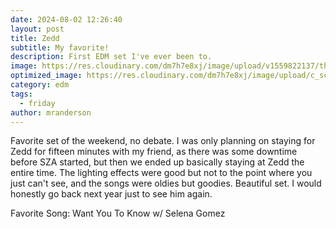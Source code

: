 ```yaml
---
date: 2024-08-02 12:26:40
layout: post
title: Zedd
subtitle: My favorite!
description: First EDM set I've ever been to.
image: https://res.cloudinary.com/dm7h7e8xj/image/upload/v1559822137/theme11_vei7iw.jpg
optimized_image: https://res.cloudinary.com/dm7h7e8xj/image/upload/c_scale,w_380/v1559822137/theme11_vei7iw.jpg
category: edm
tags:
  - friday
author: mranderson
---
```


Favorite set of the weekend, no debate. I was only planning on staying for Zedd for fifteen minutes with my friend, as there was some downtime before SZA started, but then we ended up basically staying at Zedd the entire time. The lighting effects were good but not to the point where you just can't see, and the songs were oldies but goodies. Beautiful set. I would honestly go back next year just to see him again.

Favorite Song: Want You To Know w/ Selena Gomez